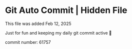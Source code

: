 # Git Auto Commit | Hidden File

This file was added Feb 12, 2025

Just for fun and keeping my daily git commit active 🤪

commit number: 61757
